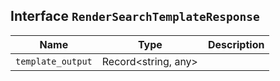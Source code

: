 ## Interface `RenderSearchTemplateResponse`

| Name | Type | Description |
| - | - | - |
| `template_output` | Record<string, any> | &nbsp; |
